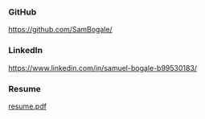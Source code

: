 
### GitHub
https://github.com/SamBogale/
 
### LinkedIn
https://www.linkedin.com/in/samuel-bogale-b99530183/

### Resume
[resume.pdf](https://github.com/SamBogale/Project-2020/blob/master/Doc/resume.pdf)
